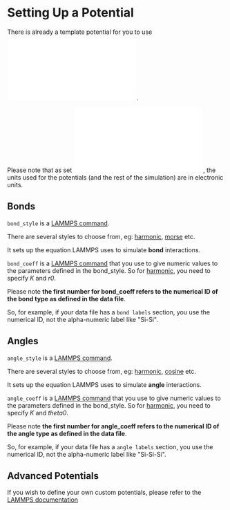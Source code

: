 # Setting Up a Potential

There is already a template potential for you to use ![here](/testing/Si_potential.in).

Please note that as set ![here](/testing/Si_script.in), the units used for the potentials (and the rest of the simulation) are in electronic units.

## Bonds
`bond_style` is a [LAMMPS command](https://docs.lammps.org/bond_style.html).

There are several styles to choose from, eg: [harmonic](https://docs.lammps.org/bond_harmonic.html), [morse](https://docs.lammps.org/bond_morse.html) etc.

It sets up the equation LAMMPS uses to simulate __bond__ interactions.

`bond_coeff` is a [LAMMPS command](https://docs.lammps.org/bond_coeff.html) that you use to give numeric values to the parameters defined in the bond_style. So for [harmonic](https://docs.lammps.org/bond_harmonic.html), you need to specify _K_ and _r0_.

Please note __the first number for bond_coeff refers to the numerical ID of the bond type as defined in the data file__.

So, for example, if your data file has a `bond labels` section, you use the numerical ID, not the alpha-numeric label like "Si-Si".


## Angles
`angle_style` is a [LAMMPS command](https://docs.lammps.org/angle_style.html).

There are several styles to choose from, eg: [harmonic](https://docs.lammps.org/angle_harmonic.html), [cosine](https://docs.lammps.org/angle_cosine.html) etc.

It sets up the equation LAMMPS uses to simulate __angle__ interactions.

`angle_coeff` is a [LAMMPS command](https://docs.lammps.org/angle_coeff.html) that you use to give numeric values to the parameters defined in the bond_style. So for [harmonic](https://docs.lammps.org/angle_harmonic.html), you need to specify _K_ and _theta0_.

Please note __the first number for angle_coeff refers to the numerical ID of the angle type as defined in the data file__.

So, for example, if your data file has a `angle labels` section, you use the numerical ID, not the alpha-numeric label like "Si-Si-Si".

## Advanced Potentials
If you wish to define your own custom potentials, please refer to the [LAMMPS documentation](https://docs.lammps.org/)